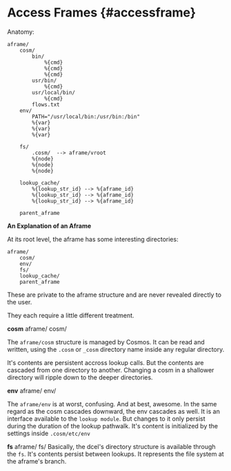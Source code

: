 Access Frames {#accessframe}
=============

Anatomy:

	aframe/
		cosm/
			bin/
				%{cmd}
				%{cmd}
				%{cmd}
			usr/bin/
				%{cmd}
			usr/local/bin/
				%{cmd}
			flows.txt
		env/
			PATH="/usr/local/bin:/usr/bin:/bin"
			%{var}
			%{var}
			%{var}

		fs/
			.cosm/	--> aframe/vroot
			%{node}
			%{node}
			%{node}

		lookup_cache/
			%{lookup_str_id} --> %{aframe_id}
			%{lookup_str_id} --> %{aframe_id}
			%{lookup_str_id} --> %{aframe_id}

		parent_aframe


**An Explanation of an Aframe**

At its root level, the aframe has some interesting directories:

	aframe/
		cosm/
		env/
		fs/
		lookup_cache/
		parent_aframe

These are private to the aframe structure and are never revealed directly to the user.

They each require a little different treatment.

**cosm**
	aframe/
		cosm/

The `aframe/cosm` structure is managed by Cosmos.  It can be read and written, using the `.cosm` or `_cosm` directory name inside any regular directory.

It's contents are persistent accross lookup calls.  But the contents are cascaded from one directory to another.  Changing a cosm in a shallower directory will ripple down to the deeper directories.

**env**
	aframe/
		env/

The `aframe/env` is at worst, confusing.  And at best, awesome.  In the same regard as the cosm cascades downward, the env cascades as well.  It is an interface available to the `lookup module`.  But changes to it only persist during the duration of the lookup pathwalk.  It's content is initialized by the settings inside `.cosm/etc/env`

**fs**
	aframe/
		fs/
Basically, the dcel's directory structure is available through the `fs`.  It's contents persist between lookups.  It represents the file system at the aframe's branch.
		
